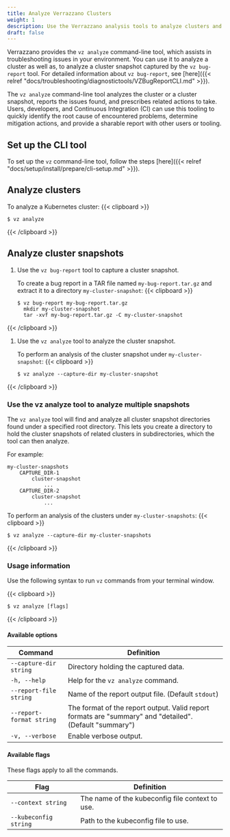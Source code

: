 ```yaml
---
title: Analyze Verrazzano Clusters
weight: 1
description: Use the Verrazzano analysis tools to analyze clusters and cluster snapshots
draft: false
---
```


Verrazzano provides the `vz analyze` command-line tool, which assists in troubleshooting issues in your environment. You can use it to analyze a cluster as well as, to analyze a cluster snapshot captured by the `vz bug-report` tool. For detailed information about `vz bug-report`, see [here]({{< relref "docs/troubleshooting/diagnostictools/VZBugReportCLI.md" >}}).

The `vz analyze` command-line tool analyzes the cluster or a cluster snapshot, reports the issues found, and prescribes related actions to take. Users, developers, and Continuous Integration (CI) can use this tooling to quickly identify the root cause of encountered problems, determine mitigation actions, and provide a sharable report with other users or tooling.

## Set up the CLI tool
To set up the `vz` command-line tool, follow the steps [here]({{< relref "docs/setup/install/prepare/cli-setup.md" >}}).

## Analyze clusters
To analyze a Kubernetes cluster:
{{< clipboard >}}

```shell
$ vz analyze
```
{{< /clipboard >}}

## Analyze cluster snapshots

1. Use the `vz bug-report` tool to capture a cluster snapshot.

   To create a bug report in a TAR file named `my-bug-report.tar.gz` and extract it to a directory `my-cluster-snapshot`:
{{< clipboard >}}

   ```shell
   $ vz bug-report my-bug-report.tar.gz
     mkdir my-cluster-snapshot
     tar -xvf my-bug-report.tar.gz -C my-cluster-snapshot
   ```
{{< /clipboard >}}

1. Use the `vz analyze` tool to analyze the cluster snapshot.

   To perform an analysis of the cluster snapshot under `my-cluster-snapshot`:
{{< clipboard >}}

   ```shell
   $ vz analyze --capture-dir my-cluster-snapshot
   ```
{{< /clipboard >}}

### Use the vz analyze tool to analyze multiple snapshots

The `vz analyze` tool will find and analyze all cluster snapshot directories found under a specified root directory.
This lets you create a directory to hold the cluster snapshots of related clusters in subdirectories, which the tool can then analyze.

For example:

    my-cluster-snapshots
        CAPTURE_DIR-1
            cluster-snapshot
                ...
        CAPTURE_DIR-2
            cluster-snapshot
                ...

To perform an analysis of the clusters under `my-cluster-snapshots`:
{{< clipboard >}}
```shell
$ vz analyze --capture-dir my-cluster-snapshots
```
{{< /clipboard >}}

### Usage information

Use the following syntax to run `vz` commands from your terminal window.

{{< clipboard >}}

```shell
$ vz analyze [flags]
```
{{< /clipboard >}}

#### Available options

| Command                  | Definition                                                                                              |
|--------------------------|---------------------------------------------------------------------------------------------------------|
| `--capture-dir string`   | Directory holding the captured data.                                                                    |
| `-h, --help`             | Help for the `vz analyze` command.                                                                      |
| `--report-file string`   | Name of the report output file. (Default `stdout`)                                                      |
| `--report-format string` | The format of the report output. Valid report formats are "summary" and "detailed". (Default "summary") |
| `-v, --verbose`          | Enable verbose output.                                                                                   |

#### Available flags

These flags apply to all the commands.

| Flag                  | Definition                                   |
|-----------------------|----------------------------------------------|
| `--context string`    | The name of the kubeconfig file context to use. |
| `--kubeconfig string` | Path to the kubeconfig file to use.        |
